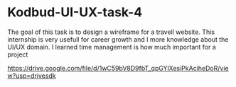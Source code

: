 # Kodbud-UI-UX-task-4
The goal of this task is to design a wireframe for a travell website. This internship is very usefull for career growth and I more knowledge about the UI/UX domain. I learned time management is how much important for a project

https://drive.google.com/file/d/1wC59bV8D9fbT_qpGYlXesiPkAciheDoR/view?usp=drivesdk
